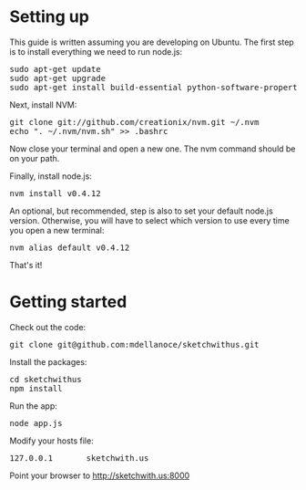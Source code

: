 # Setting up

This guide is written assuming you are developing on Ubuntu. The first step is to install everything we need to run node.js:

<pre>
sudo apt-get update
sudo apt-get upgrade
sudo apt-get install build-essential python-software-properties libssl-dev libreadline-dev git-core curl
</pre>

Next, install NVM:

<pre>
git clone git://github.com/creationix/nvm.git ~/.nvm
echo ". ~/.nvm/nvm.sh" >> .bashrc
</pre>

Now close your terminal and open a new one. The nvm command should be on your path.

Finally, install node.js:

<pre>
nvm install v0.4.12
</pre>

An optional, but recommended, step is also to set your default node.js version. Otherwise, you will have to select which version to use every time you open a new terminal:

<pre>
nvm alias default v0.4.12
</pre>

That's it!

# Getting started

Check out the code:

<pre>
git clone git@github.com:mdellanoce/sketchwithus.git
</pre>

Install the packages:

<pre>
cd sketchwithus
npm install
</pre>

Run the app:

<pre>
node app.js
</pre>

Modify your hosts file:

<pre>
127.0.0.1       sketchwith.us
</pre>

Point your browser to http://sketchwith.us:8000
